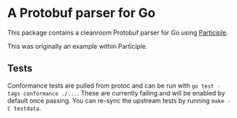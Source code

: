 # A Protobuf parser for Go

This package contains a cleanroom Protobuf parser for Go using [Participle](https://github.com/alecthomas/participle).

This was originally an example within Participle.

## Tests

Conformance tests are pulled from protoc and can be run with `go test -tags
conformance ./...`. These are currently failing and will be enabled by default
once passing. You can re-sync the upstream tests by running `make -C testdata`.
